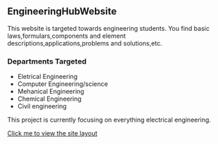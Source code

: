 ## EngineeringHubWebsite 
This website is targeted towards engineering students. You find basic laws,formulars,components and element descriptions,applications,problems and solutions,etc.
### Departments Targeted
* Eletrical Engineering
* Computer Engineering/science
* Mehanical Engineering
* Chemical Engineering
* Civil engineering

This project is currently focusing on everything electrical engineering.

[Click me to view the site layout](https://okorieifeanyichukwu.github.io/EngineeringHub/)
